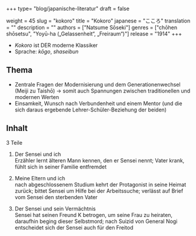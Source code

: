 +++
type= "blog/japanische-literatur"
draft = false

weight = 45
slug = "kokoro"
title = "Kokoro"
japanese = "こころ"
translation = ""
description = ""
authors = ["Natsume Sōseki"]
genres = ["chōhen shōsetsu", "Yoyū-ha („Gelassenheit“, „Freiraum“)"]
release = "1914"
+++

- _Kokoro_ ist DER moderne Klassiker
- Sprache: _kōgo_, _shaseibun_

## Thema

- Zentrale Fragen der Modernisierung und dem Generationenwechsel (Meiji zu Taishō) -> somit auch Spannungen zwischen traditionellen und modernen Werten
- Einsamkeit, Wunsch nach Verbundenheit und einem Mentor (und die sich daraus ergebende Lehrer-Schüler-Beziehung der beiden)

## Inhalt

3 Teile

1. Der Sensei und ich  
Erzähler lernt älteren Mann kennen, den er Sensei nennt; Vater krank, fühlt sich in seiner Familie entfremdet

2. Meine Eltern und ich  
nach abgeschlossenem Studium kehrt der Protagonist in seine Heimat zurück; bittet Sensei um Hilfe bei der Arbeitssuche; verlässt auf Brief vom Sensei den sterbenden Vater

3. Der Sensei und sein Vermächtnis  
Sensei hat seinen Freund K betrogen, um seine Frau zu heiraten, daraufhin beging dieser Selbstmord; nach Suizid von General Nogi entscheidet sich der Sensei auch für den Freitod
